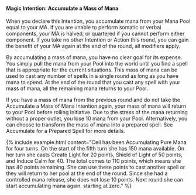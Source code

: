 #### Magic Intention: Accumulate a Mass of Mana

When you declare this Intention, you accumulate mana from your Mana Pool equal to your MA. If you are unable to perform somatic or verbal components, your MA is halved, or quartered if you cannot perform either component. If you take no other Intention or Action this round, you can gain the benefit of your MA again at the end of the round, all modifiers apply.

By accumulating a mass of mana, you have no clear goal for its expense. You simply pull the mana from your Pool into the world until you find a spell that is appropriate for the current situations. This mass of mana can be used to cast any number of spells in a single round as long as you have mana to spend. At the end of the round that you cast any spell with your mass of mana, all the remaining mana returns to your Pool.

If you have a mass of mana from the previous round and do not take the Accumulate a Mass of Mana Intention again, your mass of mana will return to your Pool before rolling Initiative. Due to the stress of the mana returning without a proper outlet, you lose 10 mana from your Pool. Alternatively, you can choose to transform the mass of mana into a prepared spell. See Accumulate for a Prepared Spell for more details.


{% include example.html content="Ceil has been Accumulating Pure Mana for four turns. On the start of the fifth turn she has 150 mana available. On her turn she casts Create Light for 20 points, Shield of Light of 50 points, and Induce Calm for 40. The total comes to 110 points, which means she has 40 points remaining. She can use these points to cast another spell or they will return to her pool at the end of the round. Since she had a controlled mana release, she does not lose 10 points. Next round she can start accumulating mana again, starting at zero." %}